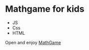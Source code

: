 # Mathgame for kids
- JS
- Css
- HTML

 Open and enjoy [MathGame](https://gio-dzadza.github.io/Mathgame.github.io/)
